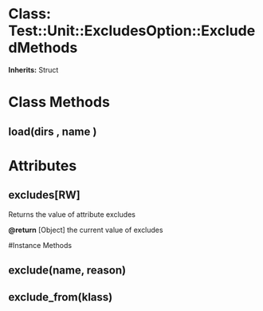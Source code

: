 # Class: Test::Unit::ExcludesOption::ExcludedMethods
**Inherits:** Struct
    



# Class Methods
## load(dirs , name ) [](#method-c-load)
# Attributes
## excludes[RW] [](#attribute-i-excludes)
Returns the value of attribute excludes

**@return** [Object] the current value of excludes


#Instance Methods
## exclude(name, reason) [](#method-i-exclude)

## exclude_from(klass) [](#method-i-exclude_from)

